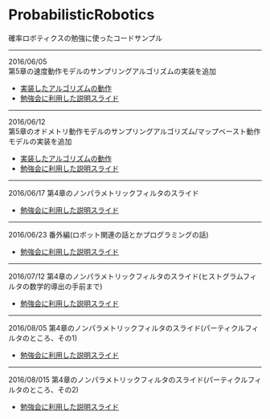 # ProbabilisticRobotics
確率ロボティクスの勉強に使ったコードサンプル

---

2016/06/05  
第5章の速度動作モデルのサンプリングアルゴリズムの実装を追加  
* [実装したアルゴリズムの動作](http://vimeo.com/170254155 "sample_motion_model_velocity")
* [勉強会に利用した説明スライド](http://ur0.link/uiRs)

---

2016/06/12  
第5章のオドメトリ動作モデルのサンプリングアルゴリズム/マップベースト動作モデルの実装を追加  
* [実装したアルゴリズムの動作](https://vimeo.com/170350438 "sample_motion_model_velocity")
* [勉強会に利用した説明スライド](https://db.tt/mXhLpIxu)

---

2016/06/17
第4章のノンパラメトリックフィルタのスライド  
* [勉強会に利用した説明スライド](https://db.tt/mBqZxCed)

---

2016/06/23
番外編(ロボット関連の話とかプログラミングの話)
* [勉強会に利用した説明スライド](https://db.tt/YFdlHvme)

---

2016/07/12
第4章のノンパラメトリックフィルタのスライド(ヒストグラムフィルタの数学的導出の手前まで)
* [勉強会に利用した説明スライド](https://db.tt/hDhqPb7E)

---

2016/08/05
第4章のノンパラメトリックフィルタのスライド(パーティクルフィルタのところ、その1)
* [勉強会に利用した説明スライド](https://db.tt/c3WY0zFZ)

---

2016/08/015
第4章のノンパラメトリックフィルタのスライド(パーティクルフィルタのところ、その2)
* [勉強会に利用した説明スライド](https://db.tt/vt9gXabj) 

